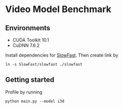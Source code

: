 # Video Model Benchmark

## Environments

* CUDA Toolkit 10.1
* CuDNN 7.6.2

Install dependencies for [SlowFast](https://github.com/facebookresearch/SlowFast). Then create link by

```
ln -s SlowFast/slowfast ./slowfast
```

## Getting started

Profile by running

```
python main.py --model i3d
```